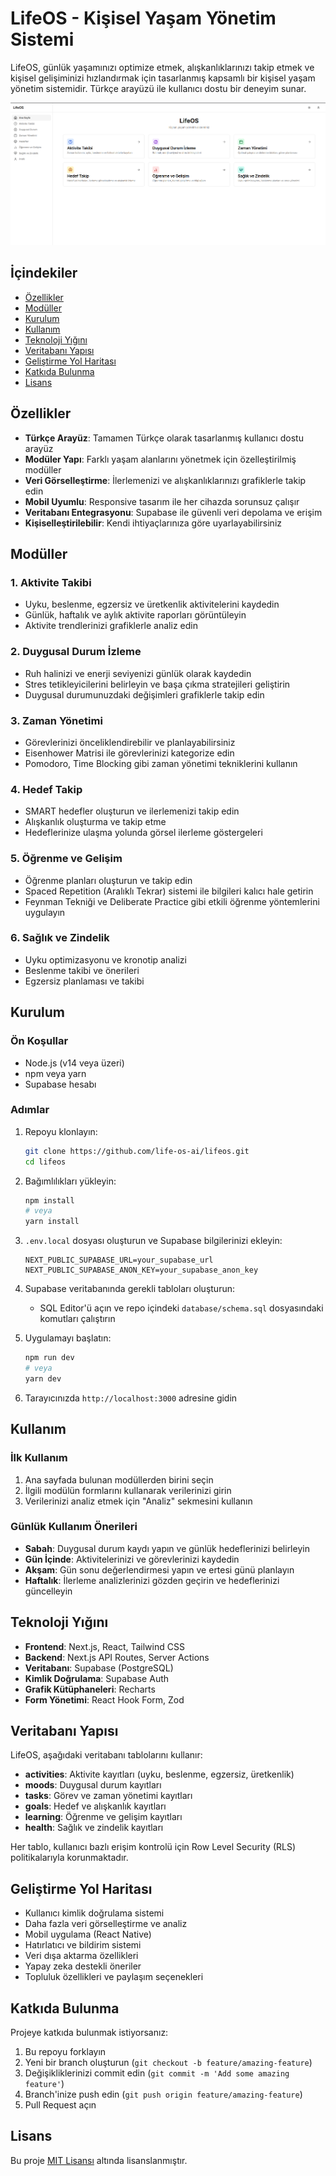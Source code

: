 # LifeOS - Kişisel Yaşam Yönetim Sistemi

LifeOS, günlük yaşamınızı optimize etmek, alışkanlıklarınızı takip etmek ve kişisel gelişiminizi hızlandırmak için tasarlanmış kapsamlı bir kişisel yaşam yönetim sistemidir. Türkçe arayüzü ile kullanıcı dostu bir deneyim sunar.

![LifeOS Ana Ekran](https://github.com/toprakhenaz/life-os-ai/blob/main/Ekran%20g%C3%B6r%C3%BCnt%C3%BCs%C3%BC%202025-04-26%20110015.png)

## İçindekiler

- [Özellikler](#özellikler)
- [Modüller](#modüller)
- [Kurulum](#kurulum)
- [Kullanım](#kullanım)
- [Teknoloji Yığını](#teknoloji-yığını)
- [Veritabanı Yapısı](#veritabanı-yapısı)
- [Geliştirme Yol Haritası](#geliştirme-yol-haritası)
- [Katkıda Bulunma](#katkıda-bulunma)
- [Lisans](#lisans)

## Özellikler

- **Türkçe Arayüz**: Tamamen Türkçe olarak tasarlanmış kullanıcı dostu arayüz
- **Modüler Yapı**: Farklı yaşam alanlarını yönetmek için özelleştirilmiş modüller
- **Veri Görselleştirme**: İlerlemenizi ve alışkanlıklarınızı grafiklerle takip edin
- **Mobil Uyumlu**: Responsive tasarım ile her cihazda sorunsuz çalışır
- **Veritabanı Entegrasyonu**: Supabase ile güvenli veri depolama ve erişim
- **Kişiselleştirilebilir**: Kendi ihtiyaçlarınıza göre uyarlayabilirsiniz

## Modüller

### 1. Aktivite Takibi

- Uyku, beslenme, egzersiz ve üretkenlik aktivitelerini kaydedin
- Günlük, haftalık ve aylık aktivite raporları görüntüleyin
- Aktivite trendlerinizi grafiklerle analiz edin

### 2. Duygusal Durum İzleme

- Ruh halinizi ve enerji seviyenizi günlük olarak kaydedin
- Stres tetikleyicilerini belirleyin ve başa çıkma stratejileri geliştirin
- Duygusal durumunuzdaki değişimleri grafiklerle takip edin

### 3. Zaman Yönetimi

- Görevlerinizi önceliklendirebilir ve planlayabilirsiniz
- Eisenhower Matrisi ile görevlerinizi kategorize edin
- Pomodoro, Time Blocking gibi zaman yönetimi tekniklerini kullanın

### 4. Hedef Takip

- SMART hedefler oluşturun ve ilerlemenizi takip edin
- Alışkanlık oluşturma ve takip etme
- Hedeflerinize ulaşma yolunda görsel ilerleme göstergeleri

### 5. Öğrenme ve Gelişim

- Öğrenme planları oluşturun ve takip edin
- Spaced Repetition (Aralıklı Tekrar) sistemi ile bilgileri kalıcı hale getirin
- Feynman Tekniği ve Deliberate Practice gibi etkili öğrenme yöntemlerini uygulayın

### 6. Sağlık ve Zindelik

- Uyku optimizasyonu ve kronotip analizi
- Beslenme takibi ve önerileri
- Egzersiz planlaması ve takibi

## Kurulum

### Ön Koşullar

- Node.js (v14 veya üzeri)
- npm veya yarn
- Supabase hesabı

### Adımlar

1. Repoyu klonlayın:
   ```bash
   git clone https://github.com/life-os-ai/lifeos.git
   cd lifeos
   ```

2. Bağımlılıkları yükleyin:
   ```bash
   npm install
   # veya
   yarn install
   ```

3. `.env.local` dosyası oluşturun ve Supabase bilgilerinizi ekleyin:
   ```plaintext
   NEXT_PUBLIC_SUPABASE_URL=your_supabase_url
   NEXT_PUBLIC_SUPABASE_ANON_KEY=your_supabase_anon_key
   ```

4. Supabase veritabanında gerekli tabloları oluşturun:
   - SQL Editor'ü açın ve repo içindeki `database/schema.sql` dosyasındaki komutları çalıştırın

5. Uygulamayı başlatın:
   ```bash
   npm run dev
   # veya
   yarn dev
   ```

6. Tarayıcınızda `http://localhost:3000` adresine gidin

## Kullanım

### İlk Kullanım

1. Ana sayfada bulunan modüllerden birini seçin
2. İlgili modülün formlarını kullanarak verilerinizi girin
3. Verilerinizi analiz etmek için "Analiz" sekmesini kullanın

### Günlük Kullanım Önerileri

- **Sabah**: Duygusal durum kaydı yapın ve günlük hedeflerinizi belirleyin
- **Gün İçinde**: Aktivitelerinizi ve görevlerinizi kaydedin
- **Akşam**: Gün sonu değerlendirmesi yapın ve ertesi günü planlayın
- **Haftalık**: İlerleme analizlerinizi gözden geçirin ve hedeflerinizi güncelleyin

## Teknoloji Yığını

- **Frontend**: Next.js, React, Tailwind CSS
- **Backend**: Next.js API Routes, Server Actions
- **Veritabanı**: Supabase (PostgreSQL)
- **Kimlik Doğrulama**: Supabase Auth
- **Grafik Kütüphaneleri**: Recharts
- **Form Yönetimi**: React Hook Form, Zod

## Veritabanı Yapısı

LifeOS, aşağıdaki veritabanı tablolarını kullanır:

- **activities**: Aktivite kayıtları (uyku, beslenme, egzersiz, üretkenlik)
- **moods**: Duygusal durum kayıtları
- **tasks**: Görev ve zaman yönetimi kayıtları
- **goals**: Hedef ve alışkanlık kayıtları
- **learning**: Öğrenme ve gelişim kayıtları
- **health**: Sağlık ve zindelik kayıtları

Her tablo, kullanıcı bazlı erişim kontrolü için Row Level Security (RLS) politikalarıyla korunmaktadır.

## Geliştirme Yol Haritası

- Kullanıcı kimlik doğrulama sistemi
- Daha fazla veri görselleştirme ve analiz
- Mobil uygulama (React Native)
- Hatırlatıcı ve bildirim sistemi
- Veri dışa aktarma özellikleri
- Yapay zeka destekli öneriler
- Topluluk özellikleri ve paylaşım seçenekleri

## Katkıda Bulunma

Projeye katkıda bulunmak istiyorsanız:

1. Bu repoyu forklayın
2. Yeni bir branch oluşturun (`git checkout -b feature/amazing-feature`)
3. Değişikliklerinizi commit edin (`git commit -m 'Add some amazing feature'`)
4. Branch'inize push edin (`git push origin feature/amazing-feature`)
5. Pull Request açın

## Lisans

Bu proje [MIT Lisansı](LICENSE) altında lisanslanmıştır.


